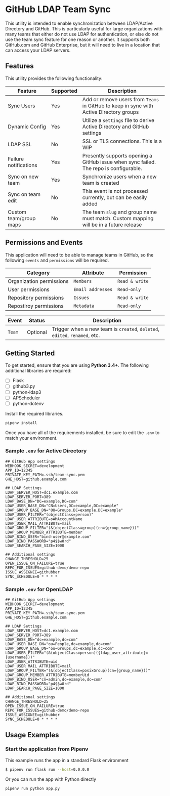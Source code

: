# GitHub LDAP Team Sync
This utility is intended to enable synchronization between LDAP/Active Directory and GitHub.
This is particularly useful for large organizations with many teams that either do not use LDAP for authentication,
or else do not use the team sync feature for one reason or another. 
It supports both GitHub.com and GitHub Enterprise, but it will need to live in a location that can access your LDAP servers.

## Features
This utility provides the following functionality:

| Feature | Supported | Description | 
| --- | --- | --- |
| Sync Users | Yes | Add or remove users from `Teams` in GitHub to keep in sync with Active Directory groups |
| Dynamic Config | Yes | Utilize a `settings` file to derive Active Directory and GitHub settings |
| LDAP SSL | No | SSL or TLS connections. This is a WIP |
| Failure notifications | Yes | Presently supports opening a GitHub issue when sync failed. The repo is configurable. |
| Sync on new team | Yes | Synchronize users when a new team is created |
| Sync on team edit | No | This event is not processed currently, but can be easily added |
| Custom team/group maps | No | The team `slug` and group name must match. Custom mapping will be in a future release |

## Permissions and Events
This application will need to be able to manage teams in GitHub,
so the following `events` and `permissions` will be required.

| Category | Attribute | Permission |
| --- | --- | --- |
| Organization permissions | `Members` | `Read & write` | 
| User permissions | `Email addresses` | `Read-only` |
| Repository permissions | `Issues` | `Read & write` |
| Repostiroy permissions | `Metadata` | `Read-only` |

| Event | Status | Description |
| --- | --- | --- |
| `Team` | Optional | Trigger when a new team is `created`, `deleted`, `edited`, `renamed`, etc. |

## Getting Started
To get started, ensure that you are using **Python 3.4+**. The following additional libraries are required:

- [ ] Flask
- [ ] github3.py
- [ ] python-ldap3
- [ ] APScheduler
- [ ] python-dotenv

Install the required libraries.

```bash
pipenv install
```

Once you have all of the requirements installed, be sure to edit the `.env` to match your environment.

### Sample `.env` for Active Directory

```env
## GitHub App settings
WEBHOOK_SECRET=development
APP_ID=12345
PRIVATE_KEY_PATH=.ssh/team-sync.pem
GHE_HOST=github.example.com

## LDAP Settings
LDAP_SERVER_HOST=dc1.example.com
LDAP_SERVER_PORT=389
LDAP_BASE_DN="DC=example,DC=com"
LDAP_USER_BASE_DN="CN=Users,DC=example,DC=example"
LDAP_GROUP_BASE_DN="OU=Groups,DC=example,DC=example"
LDAP_USER_FILTER="(objectClass=person)"
LDAP_USER_ATTRIBUTE=sAMAccountName
LDAP_USER_MAIL_ATTRIBUTE=mail
LDAP_GROUP_FILTER="(&(objectClass=group)(cn={group_name}))"
LDAP_GROUP_MEMBER_ATTRIBUTE=member
LDAP_BIND_USER="bind-user@example.com"
LDAP_BIND_PASSWORD="p4$$w0rd"
LDAP_SEARCH_PAGE_SIZE=1000

## Additional settings
CHANGE_THRESHOLD=25
OPEN_ISSUE_ON_FAILURE=true
REPO_FOR_ISSUES=github-demo/demo-repo
ISSUE_ASSIGNEE=githubber
SYNC_SCHEDULE=0 * * * *
```

### Sample `.env` for OpenLDAP
```env
## GitHub App settings
WEBHOOK_SECRET=development
APP_ID=12345
PRIVATE_KEY_PATH=.ssh/team-sync.pem
GHE_HOST=github.example.com

## LDAP Settings
LDAP_SERVER_HOST=dc1.example.com
LDAP_SERVER_PORT=389
LDAP_BASE_DN="dc=example,dc=com"
LDAP_USER_BASE_DN="ou=People,dc=example,dc=com"
LDAP_GROUP_BASE_DN="ou=Groups,dc=example,dc=com"
LDAP_USER_FILTER="(&(objectClass=person)({ldap_user_attribute}={username}))"
LDAP_USER_ATTRIBUTE=uid
LDAP_USER_MAIL_ATTRIBUTE=mail
LDAP_GROUP_FILTER="(&(objectClass=posixGroup)(cn={group_name}))"
LDAP_GROUP_MEMBER_ATTRIBUTE=memberUid
LDAP_BIND_USER="cn=admin,dc=example,dc=com"
LDAP_BIND_PASSWORD="p4$$w0rd"
LDAP_SEARCH_PAGE_SIZE=1000

## Additional settings
CHANGE_THRESHOLD=25
OPEN_ISSUE_ON_FAILURE=true
REPO_FOR_ISSUES=github-demo/demo-repo
ISSUE_ASSIGNEE=githubber
SYNC_SCHEDULE=0 * * * *
```

## Usage Examples

### Start the application from Pipenv
This example runs the app in a standard Flask environment

```bash
$ pipenv run flask run --host=0.0.0.0
```

Or you can run the app with Python directly

```bash
pipenv run python app.py
```